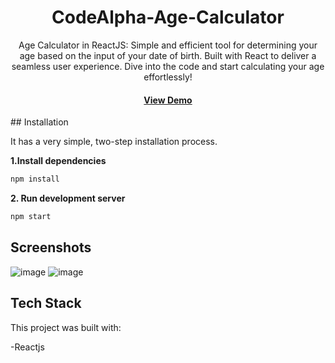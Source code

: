 
<div align = 'center'>
<h1>CodeAlpha-Age-Calculator</h1>
Age Calculator in ReactJS: Simple and efficient tool for determining your age based on the input of your date of birth. Built with React to deliver a seamless user experience. Dive into the code and start calculating your age effortlessly! 
  <h4> <a href=https://beautiful-gecko-0f16f2.netlify.app/>View Demo</a>
</div>
## Installation

It has a very simple, two-step installation process.

**1.Install dependencies**

```bash
npm install
```

**2. Run development server**

```bash
npm start
```

## Screenshots

![image](https://github.com/NadiaRajpoot/CodeAlpha_Age-Calculator/assets/101450968/c3a34690-4a0e-4bad-ab80-0d581eaf90c5)
![image](https://github.com/NadiaRajpoot/CodeAlpha_Age-Calculator/assets/101450968/47f2fa35-583e-423e-8a6e-2d0947a75197)

## Tech Stack

This project was built with:

-Reactjs
